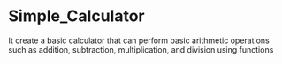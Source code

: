 # Simple_Calculator
It create a basic calculator that can perform basic arithmetic operations such as addition, subtraction, multiplication, and division using functions

